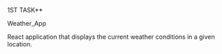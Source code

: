 1ST TASK**

Weather_App

React application that displays the current weather conditions in a given location.
